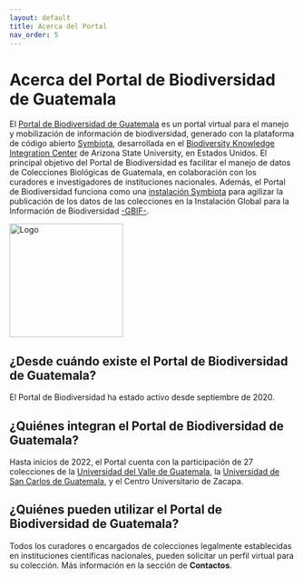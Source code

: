 ```yaml
---
layout: default
title: Acerca del Portal 
nav_order: 5
---
```

# Acerca del Portal de Biodiversidad de Guatemala

El [Portal de Biodiversidad de Guatemala](https://biodiversidad.gt) es un portal virtual para el manejo y mobilización de información de biodiversidad, generado con la plataforma de código abierto [Symbiota](https://symbiota.org), desarrollada en el [Biodiversity Knowledge Integration Center](https://biokic.asu.edu/) de Arizona State University, en Estados Unidos.  El principal objetivo del Portal de Biodiversidad es facilitar el manejo de datos de Colecciones Biológicas de Guatemala, en colaboración con los curadores e investigadores de instituciones nacionales. Además, el Portal de Biodiversidad funciona como una [instalación Symbiota](https://www.gbif.org/installation/81a4adb0-0d86-420e-8b5e-7583985d1b6f) para agilizar la publicación de los datos de las colecciones en la Instalación Global para la Información de Biodiversidad [-GBIF-](https://gbif.org). 

[<img src="https://github.com/ksorellana/ksorellana.github.io/blob/main/_layouts/LogoPortalFotos.jpg?raw=true" alt="Logo" width="200" height="200">](https://biodiversidad.gt/portal/)

## ¿Desde cuándo existe el Portal de Biodiversidad de Guatemala?

El Portal de Biodiversidad ha estado activo desde septiembre de 2020. 

## ¿Quiénes integran el Portal de Biodiversidad de Guatemala?
Hasta inicios de 2022, el Portal cuenta con la participación de 27 colecciones de la [Universidad del Valle de Guatemala](https://linktr.ee/coleccionesuvg), la [Universidad de San Carlos de Guatemala](https://cbm.ccqqfar.usac.edu.gt/), y el Centro Universitario de Zacapa. 

## ¿Quiénes pueden utilizar el Portal de Biodiversidad de Guatemala?

Todos los curadores o encargados de colecciones legalmente establecidas en instituciones científicas nacionales, pueden solicitar un perfil virtual para su colección. Más información en la sección de **Contactos**.
